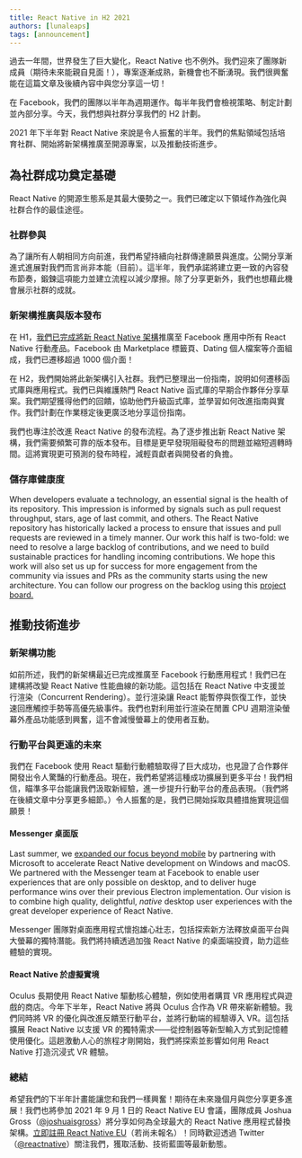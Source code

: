 ```yaml
---
title: React Native in H2 2021
authors: [lunaleaps]
tags: [announcement]
---
```


過去一年間，世界發生了巨大變化，React Native 也不例外。我們迎來了團隊新成員（期待未來能親自見面！），專案逐漸成熟，新機會也不斷湧現。我們很興奮能在這篇文章及後續內容中與您分享這一切！

在 Facebook，我們的團隊以半年為週期運作。每半年我們會檢視策略、制定計劃並內部分享。今天，我們想與社群分享我們的 H2 計劃。

2021 年下半年對 React Native 來說是令人振奮的半年。我們的焦點領域包括培育社群、開始將新架構推廣至開源專案，以及推動技術進步。

<!--truncate-->

## 為社群成功奠定基礎

React Native 的開源生態系是其最大優勢之一。我們已確定以下領域作為強化與社群合作的最佳途徑。

### 社群參與

為了讓所有人朝相同方向前進，我們希望持續向社群傳達願景與進度。公開分享漸進式進展對我們而言尚非本能（目前）。這半年，我們承諾將建立更一致的內容發布節奏，鍛鍊這項能力並建立流程以減少摩擦。除了分享更新外，我們也想藉此機會展示社群的成就。

### 新架構推廣與版本發布

在 H1，[我們已完成將新 React Native 架構](https://twitter.com/reactnative/status/1415099806507167745)推廣至 Facebook 應用中所有 React Native 行動產品。Facebook 由 Marketplace 標籤頁、Dating 個人檔案等介面組成，我們已遷移超過 1000 個介面！

在 H2，我們開始將此新架構引入社群。我們已整理出一份指南，說明如何遷移函式庫與應用程式。我們已與維護熱門 React Native 函式庫的早期合作夥伴分享草案。我們期望獲得他們的回饋，協助他們升級函式庫，並學習如何改進指南與實作。我們計劃在作業穩定後更廣泛地分享這份指南。

我們也專注於改進 React Native 的發布流程。為了逐步推出新 React Native 架構，我們需要頻繁可靠的版本發布。目標是更早發現阻礙發布的問題並縮短週轉時間。這將實現更可預測的發布時程，減輕貢獻者與開發者的負擔。

### 儲存庫健康度

When developers evaluate a technology, an essential signal is the health of its repository. This impression is informed by signals such as pull request throughput, stars, age of last commit, and others. The React Native repository has historically lacked a process to ensure that issues and pull requests are reviewed in a timely manner. Our work this half is two-fold: we need to resolve a large backlog of contributions, and we need to build sustainable practices for handling incoming contributions. We hope this work will also set us up for success for more engagement from the community via issues and PRs as the community starts using the new architecture. You can follow our progress on the backlog using this [project board.](https://github.com/facebook/react-native/projects/17)

## 推動技術進步

### 新架構功能

如前所述，我們的新架構最近已完成推廣至 Facebook 行動應用程式！我們已在建構將改變 React Native 性能曲線的新功能。這包括在 React Native 中支援並行渲染（Concurrent Rendering）。並行渲染讓 React 能暫停與恢復工作，並快速回應觸控手勢等高優先級事件。我們也對利用並行渲染在閒置 CPU 週期渲染螢幕外產品功能感到興奮，這不會減慢螢幕上的使用者互動。

### 行動平台與更遠的未來

我們在 Facebook 使用 React 驅動行動體驗取得了巨大成功，也見證了合作夥伴開發出令人驚豔的行動產品。現在，我們希望將這種成功擴展到更多平台！我們相信，瞄準多平台能讓我們汲取新經驗，進一步提升行動平台的產品表現。（我們將在後續文章中分享更多細節。）令人振奮的是，我們已開始採取具體措施實現這個願景！

#### Messenger 桌面版

Last summer, we [expanded our focus beyond mobile](https://twitter.com/reactnative/status/1286061933293010944) by partnering with Microsoft to accelerate React Native development on Windows and macOS. We partnered with the Messenger team at Facebook to enable user experiences that are only possible on desktop, and to deliver huge performance wins over their previous Electron implementation. Our vision is to combine high quality, delightful, _native_ desktop user experiences with the great developer experience of React Native.

Messenger 團隊對桌面應用程式懷抱雄心壯志，包括探索新方法釋放桌面平台與大螢幕的獨特潛能。我們將持續透過加強 React Native 的桌面端投資，助力這些體驗的實現。

#### React Native 於虛擬實境

Oculus 長期使用 React Native 驅動核心體驗，例如使用者購買 VR 應用程式與遊戲的商店。今年下半年，React Native 將與 Oculus 合作為 VR 帶來嶄新體驗。我們同時將 VR 的優化與改進反饋至行動平台，並將行動端的經驗導入 VR。這包括擴展 React Native 以支援 VR 的獨特需求——從控制器等新型輸入方式到記憶體使用優化。這趟激動人心的旅程才剛開始，我們將探索並影響如何用 React Native 打造沉浸式 VR 體驗。

### 總結

<!--alex ignore gross-->

希望我們的下半年計畫能讓您和我們一樣興奮！期待在未來幾個月與您分享更多進展！我們也將參加 2021 年 9 月 1 日的 React Native EU 會議，團隊成員 Joshua Gross（[@joshuaisgross](https://twitter.com/joshuaisgross)）將分享如何為全球最大的 React Native 應用程式替換架構。[立即註冊 React Native EU](https://www.react-native.eu/)（若尚未報名）！同時歡迎透過 Twitter（[@reactnative](https://twitter.com/reactnative)）關注我們，獲取活動、技術藍圖等最新動態。